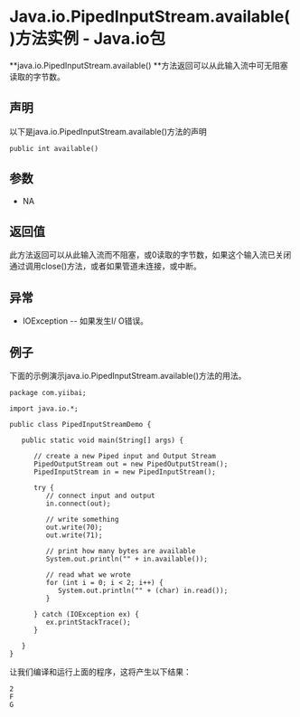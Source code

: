 # Java.io.PipedInputStream.available()方法实例 - Java.io包

**java.io.PipedInputStream.available() **方法返回可以从此输入流中可无阻塞读取的字节数。

## 声明

以下是java.io.PipedInputStream.available()方法的声明

```
public int available()
```

## 参数

*   NA

## 返回值

此方法返回可以从此输入流而不阻塞，或0读取的字节数，如果这个输入流已关闭通过调用close()方法，或者如果管道未连接，或中断。

## 异常

*   IOException -- 如果发生I/ O错误。

## 例子

下面的示例演示java.io.PipedInputStream.available()方法的用法。

```
package com.yiibai;

import java.io.*;

public class PipedInputStreamDemo {

   public static void main(String[] args) {

      // create a new Piped input and Output Stream
      PipedOutputStream out = new PipedOutputStream();
      PipedInputStream in = new PipedInputStream();

      try {
         // connect input and output
         in.connect(out);

         // write something 
         out.write(70);
         out.write(71);

         // print how many bytes are available
         System.out.println("" + in.available());

         // read what we wrote
         for (int i = 0; i < 2; i++) {
            System.out.println("" + (char) in.read());
         }

      } catch (IOException ex) {
         ex.printStackTrace();
      }

   }
}

```

让我们编译和运行上面的程序，这将产生以下结果：

```
2
F
G
```

